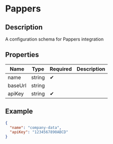 # Pappers

## Description

A configuration schema for Pappers integration

## Properties

| Name    | Type   | Required | Description |
| ------- | ------ | -------- | ----------- |
| name    | string | ✔       |             |
| baseUrl | string |          |             |
| apiKey  | string | ✔       |             |

## Example

```json
{
  "name": "company-data",
  "apiKey": "1234567890ABCD"
}
```
